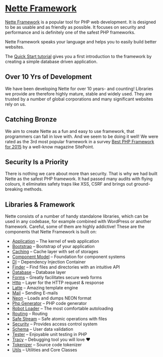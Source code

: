 [Nette Framework](https://nette.org)
===================================

[Nette Framework](https://nette.org) is a popular tool for PHP web development. It is designed to be
as usable and as friendly as possible. It focuses on security and
performance and is definitely one of the safest PHP frameworks.

Nette Framework speaks your language and helps you to easily build better websites.

The [Quick Start tutorial](https://doc.nette.org/quickstart) gives you a first
introduction to the framework by creating a simple database driven application.


Over 10 Yrs of Development
--------------------------

We have been developing Nette for over 10 years- and counting! Libraries we provide are therefore highly mature, stable and widely used. They are trusted by a number of global corporations and many significant websites rely on us.


Catching Bronze
---------------

We aim to create Nette as a fun and easy to use framework, that programmers can fall in love with. And we seem to be doing it well! We were rated as the 3rd most popular framework in a survey [Best PHP Framework for 2015](https://www.sitepoint.com/best-php-framework-2015-sitepoint-survey-results/) by a well-know magazine SitePoint.


Security Is a Priority
----------------------

There is nothing we care about more than security. That is why we had built Nette as the safest PHP framework. It had passed many audits with flying colours, it eliminates safety traps like XSS, CSRF and brings out ground-breaking methods.


Libraries & Framework
---------------------

Nette consists of a number of handy standalone libraries, which can be used in any codebase, for example combined with WordPress or another framework. Careful, some of them are highly addictive! These are the components that Nette Framework is built on:

- [Application](https://github.com/nette/application) – The kernel of web application
- [Bootstrap](https://github.com/nette/bootstrap) – Bootstrap of your application
- [Caching](https://github.com/nette/caching) – Cache layer with set of storages
- [Component Model](https://github.com/nette/component-model) – Foundation for component systems
- [DI](https://github.com/nette/di) – Dependency Injection Container
- [Finder](https://github.com/nette/finder) – Find files and directories with an intuitive API
- [Database](https://github.com/nette/database) – Database layer
- [Forms](https://github.com/nette/forms) – Greatly facilitates secure web forms
- [Http](https://github.com/nette/http) – Layer for the HTTP request & response
- [Latte](https://github.com/nette/latte) – Amazing template engine
- [Mail](https://github.com/nette/mail) – Sending E-mails
- [Neon](https://github.com/nette/neon) – Loads and dumps NEON format
- [Php Generator](https://github.com/nette/php-generator) – PHP code generator
- [Robot Loader](https://github.com/nette/robot-loader) – The most comfortable autoloading
- [Routing](https://github.com/nette/routing) – Routing
- [Safe Stream](https://github.com/nette/safe-stream) – Safe atomic operations with files
- [Security](https://github.com/nette/security) – Provides access control system
- [Schema](https://github.com/nette/schema) – User data validation
- [Tester](https://github.com/nette/tester) – Enjoyable unit testing in PHP
- [Tracy](https://github.com/nette/tracy) – Debugging tool you will love ♥
- [Tokenizer](https://github.com/nette/tokenizer) – Source code tokenizer
- [Utils](https://github.com/nette/utils) – Utilities and Core Classes

